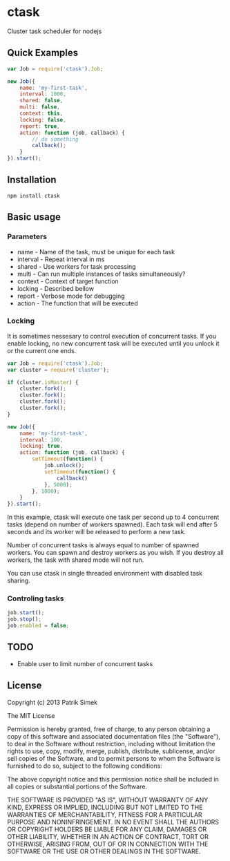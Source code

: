 # ctask

Cluster task scheduler for nodejs

## Quick Examples

```javascript
var Job = require('ctask').Job;

new Job({
    name: 'my-first-task',
    interval: 1000,
    shared: false,
    multi: false,
    context: this,
    locking: false,
    report: true,
    action: function (job, callback) {
        // do something
        callback();
  	}
}).start();
```

## Installation

    npm install ctask

## Basic usage

### Parameters

* name - Name of the task, must be unique for each task
* interval - Repeat interval in ms
* shared - Use workers for task processing
* multi - Can run multiple instances of tasks simultaneously?
* context - Context of target function
* locking - Described bellow
* report - Verbose mode for debugging
* action - The function that will be executed

### Locking

It is sometimes nessesary to control execution of concurrent tasks. If you enable locking, 
no new concurrent task will be executed until you unlock it or the current one ends.

```javascript
var Job = require('ctask').Job;
var cluster = require('cluster');

if (cluster.isMaster) {
    cluster.fork();
    cluster.fork();
    cluster.fork();
    cluster.fork();
}

new Job({
    name: 'my-first-task',
    interval: 100,
    locking: true,
    action: function (job, callback) {
        setTimeout(function() {
            job.unlock();
            setTimeout(function() {
                callback()
            }, 5000);
        }, 1000);
  	}
}).start();
```

In this example, ctask will execute one task per second up to 4 concurrent tasks 
(depend on number of workers spawned). Each task will end after 5 seconds and its
worker will be released to perform a new task.

Number of concurrent tasks is always equal to number of spawned workers. You can spawn
and destroy workers as you wish. If you destroy all workers, the task with shared mode will
not run.

You can use ctask in single threaded environment with disabled task sharing.

### Controling tasks

```javascript
job.start();
job.stop();
job.enabled = false;
```

## TODO

* Enable user to limit number of concurrent tasks

## License

Copyright (c) 2013 Patrik Simek

The MIT License

Permission is hereby granted, free of charge, to any person obtaining a copy of this software and associated documentation files (the "Software"), to deal in the Software without restriction, including without limitation the rights to use, copy, modify, merge, publish, distribute, sublicense, and/or sell copies of the Software, and to permit persons to whom the Software is furnished to do so, subject to the following conditions:

The above copyright notice and this permission notice shall be included in all copies or substantial portions of the Software.

THE SOFTWARE IS PROVIDED "AS IS", WITHOUT WARRANTY OF ANY KIND, EXPRESS OR IMPLIED, INCLUDING BUT NOT LIMITED TO THE WARRANTIES OF MERCHANTABILITY, FITNESS FOR A PARTICULAR PURPOSE AND NONINFRINGEMENT. IN NO EVENT SHALL THE AUTHORS OR COPYRIGHT HOLDERS BE LIABLE FOR ANY CLAIM, DAMAGES OR OTHER LIABILITY, WHETHER IN AN ACTION OF CONTRACT, TORT OR OTHERWISE, ARISING FROM, OUT OF OR IN CONNECTION WITH THE SOFTWARE OR THE USE OR OTHER DEALINGS IN THE SOFTWARE.
